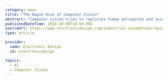 ```yaml
---
category: news
title: "The Rapid Rise of Computer Vision"
abstract: "Computer vision tries to replicate human perception and associated brain functions to acquire, process, analyze, understand, and then act on an image. But replicating this process is extremely challenging. Why? Let’s look at an example. Driving back to ..."
publishedDateTime: 2018-10-08T18:50:00Z
sourceUrl: https://www.electronicdesign.com/industrial-automation/rapid-rise-computer-vision
type: article

provider:
  name: Electronic Design
  id: electronicdesign

topics:
  - AI
  - Computer Vision
---
```

